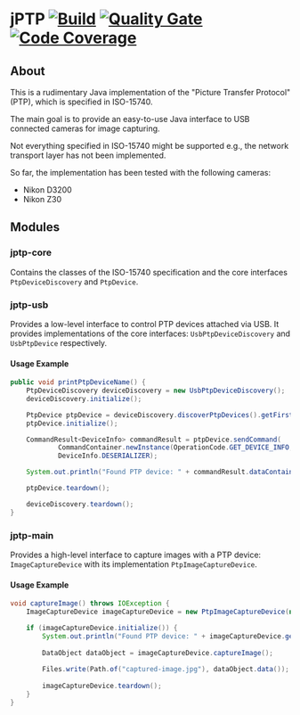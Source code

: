 # jPTP [![Build](https://github.com/arassec/jptp/actions/workflows/build.yml/badge.svg)](https://github.com/arassec/jptp/actions/workflows/build.yml) [![Quality Gate](https://img.shields.io/sonar/quality_gate/arassec_jptp?server=http%3A%2F%2Fsonarcloud.io)](https://sonarcloud.io/dashboard?id=arassec_jptp) [![Code Coverage](https://img.shields.io/sonar/coverage/arassec_jptp?server=http%3A%2F%2Fsonarcloud.io)](https://sonarcloud.io/component_measures?id=arassec_jptp&metric=coverage&view=treemap)

## About
This is a rudimentary Java implementation of the "Picture Transfer Protocol" (PTP), which is specified in ISO-15740.

The main goal is to provide an easy-to-use Java interface to USB connected cameras for image capturing.

Not everything specified in ISO-15740 might be supported e.g., the network transport layer has not been implemented.

So far, the implementation has been tested with the following cameras:
* Nikon D3200
* Nikon Z30

## Modules

### jptp-core
Contains the classes of the ISO-15740 specification and the core interfaces ``PtpDeviceDiscovery`` and ``PtpDevice``.

### jptp-usb
Provides a low-level interface to control PTP devices attached via USB.
It provides implementations of the core interfaces: ``UsbPtpDeviceDiscovery`` and ``UsbPtpDevice`` respectively.

#### Usage Example

```java
public void printPtpDeviceName() {
    PtpDeviceDiscovery deviceDiscovery = new UsbPtpDeviceDiscovery();
    deviceDiscovery.initialize();

    PtpDevice ptpDevice = deviceDiscovery.discoverPtpDevices().getFirst();
    ptpDevice.initialize();

    CommandResult<DeviceInfo> commandResult = ptpDevice.sendCommand(
            CommandContainer.newInstance(OperationCode.GET_DEVICE_INFO, ptpDevice.getSessionId(), ptpDevice.incrementTransactionId()),
            DeviceInfo.DESERIALIZER);

    System.out.println("Found PTP device: " + commandResult.dataContainer().payload().model().value().rawValue());

    ptpDevice.teardown();

    deviceDiscovery.teardown();
}
```

### jptp-main
Provides a high-level interface to capture images with a PTP device: ``ImageCaptureDevice`` with its implementation ``PtpImageCaptureDevice``.

#### Usage Example
```java
void captureImage() throws IOException {
    ImageCaptureDevice imageCaptureDevice = new PtpImageCaptureDevice(new UsbPtpDeviceDiscovery());

    if (imageCaptureDevice.initialize()) {
        System.out.println("Found PTP device: " + imageCaptureDevice.getDeviceInfo().orElseThrow());
        
        DataObject dataObject = imageCaptureDevice.captureImage();
        
        Files.write(Path.of("captured-image.jpg"), dataObject.data());
        
        imageCaptureDevice.teardown();
    }
}
```